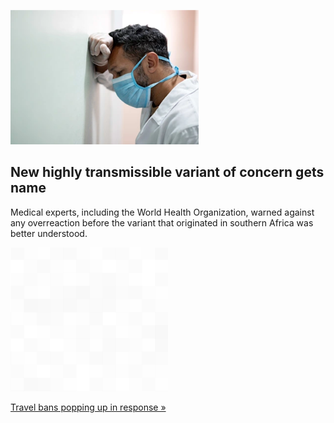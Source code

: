 
![New highly transmissible variant of concern gets name](./20211126235855.png)
## New highly transmissible variant of concern gets name

Medical experts, including the World Health Organization, warned against any overreaction before the variant that originated in southern Africa was better understood.

![pic](../square_bg.png)

[Travel bans popping up in response »](https://www.yahoo.com/news/eu-wants-stop-flights-southern-074537226.html)
